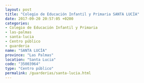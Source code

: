 ```yaml
---
layout: post
title: "Colegio de Educación Infantil y Primaria SANTA LUCÍA"
date: 2017-09-20 20:57:05 +0200
categories:
- Colegio de Educación Infantil y Primaria
- las-palmas
- santa-lucia
- Centro público
- guarderia
name: "SANTA LUCÍA"
province: "Las Palmas"
location: "Santa Lucia"
code: "35003964"
type: "Centro público"
permalink: /guarderias/santa-lucia.html
---
```

